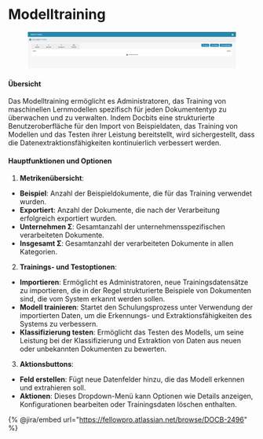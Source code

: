 # Modelltraining

<figure><img src="../../../../.gitbook/assets/Bildschirmfoto 2024-05-08 um 09.07.01.png" alt=""><figcaption></figcaption></figure>

#### Übersicht

Das Modelltraining ermöglicht es Administratoren, das Training von maschinellen Lernmodellen spezifisch für jeden Dokumententyp zu überwachen und zu verwalten. Indem Docbits eine strukturierte Benutzeroberfläche für den Import von Beispieldaten, das Training von Modellen und das Testen ihrer Leistung bereitstellt, wird sichergestellt, dass die Datenextraktionsfähigkeiten kontinuierlich verbessert werden.

#### Hauptfunktionen und Optionen

1. **Metrikenübersicht**:
* **Beispiel**: Anzahl der Beispieldokumente, die für das Training verwendet wurden.
* **Exportiert**: Anzahl der Dokumente, die nach der Verarbeitung erfolgreich exportiert wurden.
* **Unternehmen Σ**: Gesamtanzahl der unternehmensspezifischen verarbeiteten Dokumente.
* **Insgesamt Σ**: Gesamtanzahl der verarbeiteten Dokumente in allen Kategorien.
2. **Trainings- und Testoptionen**:
* **Importieren**: Ermöglicht es Administratoren, neue Trainingsdatensätze zu importieren, die in der Regel strukturierte Beispiele von Dokumenten sind, die vom System erkannt werden sollen.
* **Modell trainieren**: Startet den Schulungsprozess unter Verwendung der importierten Daten, um die Erkennungs- und Extraktionsfähigkeiten des Systems zu verbessern.
* **Klassifizierung testen**: Ermöglicht das Testen des Modells, um seine Leistung bei der Klassifizierung und Extraktion von Daten aus neuen oder unbekannten Dokumenten zu bewerten.
3. **Aktionsbuttons**:
* **Feld erstellen**: Fügt neue Datenfelder hinzu, die das Modell erkennen und extrahieren soll.
* **Aktionen**: Dieses Dropdown-Menü kann Optionen wie Details anzeigen, Konfigurationen bearbeiten oder Trainingsdaten löschen enthalten.

{% @jira/embed url="https://fellowpro.atlassian.net/browse/DOCB-2496" %}
